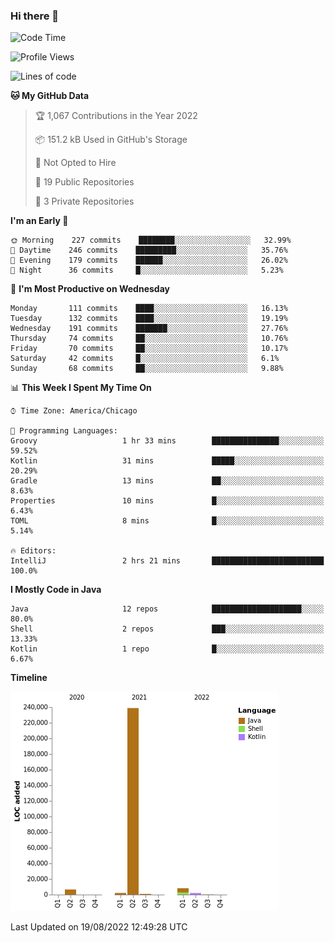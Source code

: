 ### Hi there 👋


<!--START_SECTION:waka-->
![Code Time](http://img.shields.io/badge/Code%20Time-2%2C463%20hrs%2045%20mins-blue)

![Profile Views](http://img.shields.io/badge/Profile%20Views-1-blue)

![Lines of code](https://img.shields.io/badge/From%20Hello%20World%20I%27ve%20Written-259%20Thousand%20lines%20of%20code-blue)

**🐱 My GitHub Data** 

> 🏆 1,067 Contributions in the Year 2022
 > 
> 📦 151.2 kB Used in GitHub's Storage 
 > 
> 🚫 Not Opted to Hire
 > 
> 📜 19 Public Repositories 
 > 
> 🔑 3 Private Repositories  
 > 
**I'm an Early 🐤** 

```text
🌞 Morning    227 commits    ████████░░░░░░░░░░░░░░░░░   32.99% 
🌆 Daytime    246 commits    █████████░░░░░░░░░░░░░░░░   35.76% 
🌃 Evening    179 commits    ██████░░░░░░░░░░░░░░░░░░░   26.02% 
🌙 Night      36 commits     █░░░░░░░░░░░░░░░░░░░░░░░░   5.23%

```
📅 **I'm Most Productive on Wednesday** 

```text
Monday       111 commits    ████░░░░░░░░░░░░░░░░░░░░░   16.13% 
Tuesday      132 commits    ████░░░░░░░░░░░░░░░░░░░░░   19.19% 
Wednesday    191 commits    ███████░░░░░░░░░░░░░░░░░░   27.76% 
Thursday     74 commits     ██░░░░░░░░░░░░░░░░░░░░░░░   10.76% 
Friday       70 commits     ██░░░░░░░░░░░░░░░░░░░░░░░   10.17% 
Saturday     42 commits     █░░░░░░░░░░░░░░░░░░░░░░░░   6.1% 
Sunday       68 commits     ██░░░░░░░░░░░░░░░░░░░░░░░   9.88%

```


📊 **This Week I Spent My Time On** 

```text
⌚︎ Time Zone: America/Chicago

💬 Programming Languages: 
Groovy                   1 hr 33 mins        ███████████████░░░░░░░░░░   59.52% 
Kotlin                   31 mins             █████░░░░░░░░░░░░░░░░░░░░   20.29% 
Gradle                   13 mins             ██░░░░░░░░░░░░░░░░░░░░░░░   8.63% 
Properties               10 mins             █░░░░░░░░░░░░░░░░░░░░░░░░   6.43% 
TOML                     8 mins              █░░░░░░░░░░░░░░░░░░░░░░░░   5.14%

🔥 Editors: 
IntelliJ                 2 hrs 21 mins       █████████████████████████   100.0%

```

**I Mostly Code in Java** 

```text
Java                     12 repos            ████████████████████░░░░░   80.0% 
Shell                    2 repos             ███░░░░░░░░░░░░░░░░░░░░░░   13.33% 
Kotlin                   1 repo              █░░░░░░░░░░░░░░░░░░░░░░░░   6.67%

```


**Timeline**

![Chart not found](https://raw.githubusercontent.com/powercasgamer/powercasgamer/master/charts/bar_graph.png) 


 Last Updated on 19/08/2022 12:49:28 UTC
<!--END_SECTION:waka-->
